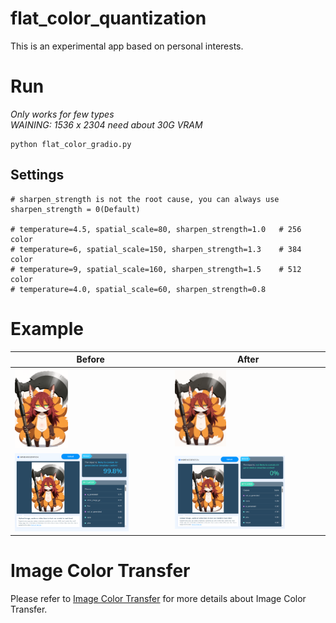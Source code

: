 # flat_color_quantization
This is an experimental app based on personal interests.      

# Run 
*Only works for few types*      
*WAINING: 1536 x 2304 need about 30G VRAM*
```
python flat_color_gradio.py
```

## Settings
```
# sharpen_strength is not the root cause, you can always use sharpen_strength = 0(Default)

# temperature=4.5, spatial_scale=80, sharpen_strength=1.0   # 256 color
# temperature=6, spatial_scale=150, sharpen_strength=1.3    # 384 color
# temperature=9, spatial_scale=160, sharpen_strength=1.5    # 512 color
# temperature=4.0, spatial_scale=60, sharpen_strength=0.8   
```

# Example 
| Before | After |
| --- | --- |
| <img src="https://github.com/mirabarukaso/flat_color_quantization/blob/main/ai_before.png" width=35%> | <img src="https://github.com/mirabarukaso/flat_color_quantization/blob/main/ai_after.png" width=35%> |
| <img src="https://github.com/mirabarukaso/flat_color_quantization/blob/main/example_before.png" width=75%> | <img src="https://github.com/mirabarukaso/flat_color_quantization/blob/main/example_after.png" width=75%> |

# Image Color Transfer
Please refer to [Image Color Transfer](https://github.com/mirabarukaso/ComfyUI_Mira#image-color-transfer) for more details about Image Color Transfer.      
